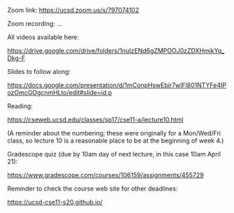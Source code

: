 Zoom link: https://ucsd.zoom.us/s/797074102

Zoom recording: ...

All videos available here:

https://drive.google.com/drive/folders/1nuIzENd6gZMPOOJ0zZDXHmjkYq_Dkg-F

Slides to follow along:

https://docs.google.com/presentation/d/1mConpHswEbir7wlFl801NTYFe4IPozOmcGOgcnmHLto/edit#slide=id.p

Reading:

https://cseweb.ucsd.edu/classes/sp17/cse11-a/lecture10.html

(A reminder about the numbering; these were originally for a Mon/Wed/Fri class,
so lecture 10 is a reasonable place to be at the beginning of week 4.)

Gradescope quiz (due by 10am day of next lecture, in this case 10am April 21):

https://www.gradescope.com/courses/106159/assignments/455729

Reminder to check the course web site for other deadlines:

https://ucsd-cse11-s20.github.io/

